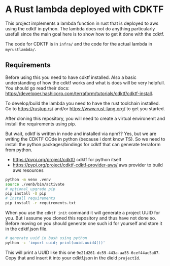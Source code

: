 # A Rust lambda deployed with CDKTF

This project implements a lambda function in rust that is deployed
to aws using the cdktf in python. The lambda does not do anything
particularly usefull since the main goal here is to show how to get it
done with the cdktf.

The code for CDKTF is in `infra/` and the code for the actual lambda in `myrustlambda/`.

## Requirements

Before using this you need to have cdktf installed. Also a basic understanding
of how the cdktf works and what is does will be very helpfull. You should go read
their docs: <https://developer.hashicorp.com/terraform/tutorials/cdktf/cdktf-install>.

To develop/build the lambda you need to have the rust toolchain installed. Go
to <https://rustup.rs/> and/or <https://www.rust-lang.org/> to get you started.

After cloning this repository, you will need to create a virtual environemt
and install the requirements using pip.

But wait, cdktf is written in node and installed via npm??
Yes, but we are writing the CDKTF COde in python (because i dont know TS).
So we need to install the python packages/bindings for cdktf that can generate
terraform from python.

* <https://pypi.org/project/cdktf/> cdktf for python itself
* <https://pypi.org/project/cdktf-cdktf-provider-aws/> aws provider to build aws resources


```bash
python -m venv .venv
source ./venb/bin/activate
# optional upgrade pip
pip install -U pip
# Install requirements
pip install -r requirements.txt
```

When you use the `cdktf init` command it will generate a project UUID for you.
But i assume you cloned this repository and thus have not done so. Before
moving on you should generate one such id for yourself and store it in
the cdktf.json file.

```bash
# generate uuid in bash using python
python -c 'import uuid; print(uuid.uuid4())'
```

This will print a UUID like this one `9e21d261-dc59-443a-aa55-6cef44ac5a87`.
Copy that and insert it into your cdktf.json in the dield `projectId`.


